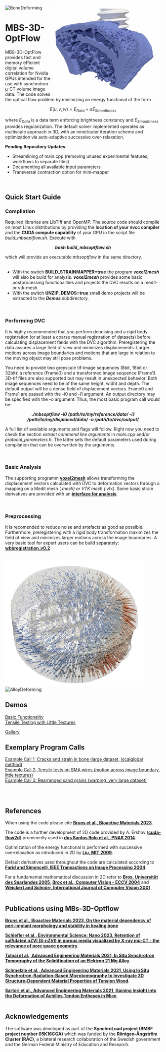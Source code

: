 

<picture>
  <img src="syn0134_deformation.gif" width="350" title="bone deformation during screw push-out" align="right">
  <img alt="BoneDeforming">
</picture>

# MBS-3D-OptFlow

MBS-3D-OptFlow provides fast and memory efficient digital volume correlation for Nvidia GPUs intended for the use with synchrotron µ-CT volume image data. The code solves the optical flow problem by minimizing an energy functional of the form

$$ E(u,v,w) = E_{Data} + \alpha E_{Smoothness} $$

where $`E_{Data}`$ is a data term enforcing brightness constancy and $` E_{Smoothness} `$ provides regularization. The default solver implemented operates as multiscale approach in 3D, with an  inner/outer iteration scheme and optimization via auto-adaptive successive over-relaxation.

**Pending Repository Updates**:
  - Streamlining of main.cpp (removing unused experimental features, workflows to separate files)
  - Documenting all available input parameters
  - Transversal contraction option for mini-mapper
<br>

## Quick Start Guide

### Compilation

Required libraries are LibTiff and OpenMP. The source code should compile on most Linux distributions by providing the **location of your nvcc compiler** and the **CUDA compute capability** of your GPU in the script file *build_mbsoptflow.sh*. Execute with 

***<p align="center"> bash build_mbsoptflow.sh </p>***

which will provide an executable *mbsoptflow* in the same directory.
<br>
<br> 
- With the switch **BUILD_STRAINMAPPER=true** the program ***voxel2mesh*** will also be build for analysis. ***voxel2mesh*** provides some basic postprocessing functionalities and projects the DVC results on a medit- or vtk-mesh.
- With the switch **UNZIP_DEMOS=true** small demo projects will be extracted to the ***Demos*** subdirectory.
<br>

### Performing DVC

It is highly recommended that you perform denoising and a rigid body registration (or at least a coarse manual registration of datasets) before calculating displacement fields with the DVC algorithm. Preregistering the data assures a large field of view and minimizes displacements. Larger motions across image boundaries and motions that are large in relation to the moving object may still pose problems.

You need to provide two greyscale tif-image sequences (8bit, 16bit or 32bit): a reference (Frame0) and a transformed image sequence (Frame1). 3D-tif files are also supported but may result in unexpected behavior. Both image sequences need to be of the same height, widht and depth. The default output will be a dense field of displacement vectors. Frame0 and Frame1 are passed with the -i0 and -i1 argument. An output directory may be specified with the -o argument. Thus, the most basic program call would be:

***<p align="center"> ./mbsoptflow -i0 /path/to/my/reference/data/ -i1 /path/to/my/displaced/data/ -o /path/to/dvc/output/</p>***

A full list of available arguments and flags will follow. Right now you need to check the section *extract command line arguments* in *main.cpp* and/or *protocol_parameters.h*. The latter sets the default parameters  used during compilation that can be overwritten by the arguments.

<br>

### Basic Analysis

The supporting programm **[voxel2mesh](/Documentation/voxel2mesh.md)** allows transforming the displacement vectors calculated with DVC to deformation vectors through a mapping on a Medit mesh (*.mesh) or VTK mesh (*.vtk). Some basic strain derivatives are provided with an **[interface for analysis](/Documentation/voxel2mesh.md)**.

<br>

### Preprocessing

It is recomended to reduce noise and artefacts as good as possible. Furthermore, preregistering with a rigid body transformation maximizes the field of view and minimizes larger motions across the image boundaries. A very basic tool for expert users can be build separately: **[wbbregistration_v0.2](/Preregistration/README.md)**

<br>

<picture>
  <img src="transversalcontraction.png" width="450" title="sintered alloy under load" align="left">
  <img alt="AlloyDeforming">
</picture>

## Demos 
[Basic Functionality](https://github.com/brunsst/MBS-3D-OptFlow/blob/main/Demos/RayDemo/README.md)
<br>
[Tensile Testing with Little Textures](https://github.com/brunsst/MBS-3D-OptFlow/blob/main/Demos/WireDemo/README.md)
<br>

[Gallery](/Documentation/gallery.md)
<br>

## Exemplary Program Calls

[Example Call 1: Cracks and strain in bone (large dataset, localglobal method)](https://github.com/brunsst/MBS-3D-OptFlow/blob/main/exemplary_call1.md)
<br>
[Example Call 2: Tensile tests on SMA wires (motion across image boundary, little textures)](https://github.com/brunsst/MBS-3D-OptFlow/blob/main/exemplary_call2.md)
<br>
[Example Call 3: Rearranged sand grains (warping, very large dataset)](https://github.com/brunsst/MBS-3D-OptFlow/blob/main/exemplary_call3.md)

<br>
<br>


## References

When using the code please cite [**Bruns et al., Bioactive Materials 2023**](https://doi.org/10.1016/j.bioactmat.2023.05.006).
<br>

The code is a further development of 2D code provided by A. Ershov ([**cuda-flow2d**](https://github.com/axruff/cuda-flow2d)) prominently used in [**dos Santos Rolo et al., PNAS 2014**](https://doi.org/10.1073/pnas.1308650111).
<br>

Optimization of the energy functional is performed with successive overrelaxation as introduced in 2D by [**Liu, MIT 2009**](https://people.csail.mit.edu/celiu/Thesis/CePhDThesis.pdf).
<br>

Default derivatives used throughout the code are calculated according to [**Farid and Simoncelli, IEEE Transactions on Image Processing 2004**](https://www.cns.nyu.edu/pub/lcv/farid03-reprint.pdf).
<br>

For a fundamental mathematical discussion in 2D refer to [**Brox, Universität des Saarlandes 2005**](https://lmb.informatik.uni-freiburg.de/people/brox/pub/brox_PhDThesis.pdf), 
[**Brox et al., Computer Vision - ECCV 2004**](https://doi.org/10.1007/978-3-540-24673-2_3) and 
[**Weickert and Schnörr, International Journal of Computer Vision 2001**](https://doi.org/10.1023/A:1013614317973).
<br>
<br>


## Publications using MBs-3D-Optflow

[**Bruns et al., Bioactive Materials 2023, On the material dependency of peri-implant morphology and stability in healing bone**](https://doi.org/10.1016/j.bioactmat.2023.05.006)
<br>

[**Schiefler et al., Environmental Science: Nano 2023, Retention of sulfidated nZVI (S-nZVI) in porous media visualized by X-ray mu-CT - the relevance of pore space geometry**](https://doi.org/10.1039/D2EN00224H).
<br>

[**Tolnai et al., Advanced Engineering Materials 2021, In Situ Synchrotron Tomography of the Solidification of an Elektron 21 Mg Alloy**](https://doi.org/10.1002/adem.202100383).
<br>

[**Schmelzle et al., Advanced Engineering Materials 2021, Using In Situ Synchrotron-Radiation-Based Microtomography to Investigate 3D Structure-Dependent Material Properties of Tension Wood**](https://doi.org/10.1002/adem.202100235).
<br>

[**Sartori et al., Advanced Engineering Materials 2021, Gaining Insight into the Deformation of Achilles Tendon Entheses in Mice**](https://doi.org/10.1002/adem.202100085).
<br>
<br>

## Acknowledgements
The software was developed as part of the **SynchroLoad project (BMBF project number 05K16CGA)** which was funded by the **Röntgen-Ångström Cluster (RÅC)**, a bilateral research collaboration of the Swedish government and the German Federal Ministry of Education and Research.
